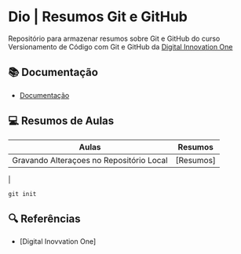 # Dio | Resumos Git e GitHub

Repositório para armazenar resumos sobre Git e GitHub do curso Versionamento de Código com Git e GitHub da [Digital Innovation One](https://www.dio.me/) 

## 📚 Documentação
- [Documentação](https://git-scm.com/doc)

## 💻 Resumos de Aulas

|Aulas|Resumos |
|-----|-------|
| Gravando Alteraçoes no Repositório Local |  [Resumos]
|


```
git init
```

## 🔍 Referências
- [Digital Inovvation One]